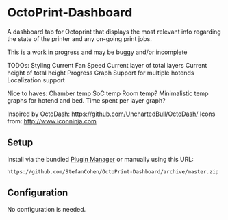 # OctoPrint-Dashboard

A dashboard tab for Octoprint that displays the most relevant info regarding the state of the printer and any on-going print jobs.

This is a work in progress and may be buggy and/or incomplete

TODOs:
Styling
Current Fan Speed
Current layer of total layers
Current height of total height
Progress Graph
Support for multiple hotends
Localization support

Nice to haves:
Chamber temp
SoC temp
Room temp?
Minimalistic temp graphs for hotend and bed.
Time spent per layer graph?


Inspired by  OctoDash: https://github.com/UnchartedBull/OctoDash/
Icons from: http://www.iconninja.com

## Setup

Install via the bundled [Plugin Manager](https://github.com/foosel/OctoPrint/wiki/Plugin:-Plugin-Manager)
or manually using this URL:

    https://github.com/StefanCohen/OctoPrint-Dashboard/archive/master.zip

## Configuration

No configuration is needed.
